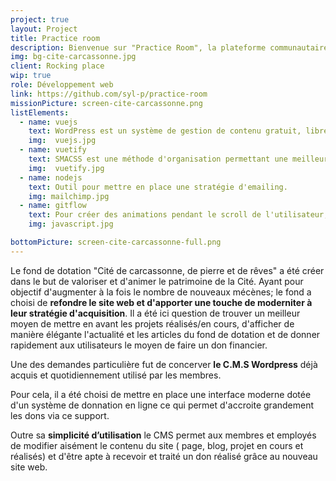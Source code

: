 ```yaml
---
project: true
layout: Project
title: Practice room
description: Bienvenue sur "Practice Room", la plateforme communautaire et open source qui transforme votre routine de pratique en une aventure enrichissante.
img: bg-cite-carcassonne.jpg
client: Rocking place
wip: true
role: Développement web
link: https://github.com/syl-p/practice-room
missionPicture: screen-cite-carcassonne.png
listElements:
  - name: vuejs
    text: WordPress est un système de gestion de contenu gratuit, libre et open-source. Ce logiciel écrit en PHP repose sur une base de données MySQL
    img:  vuejs.jpg
  - name: vuetify
    text: SMACSS est une méthode d'organisation permettant une meilleure organisation des feuilles de styles.
    img:  vuetify.jpg
  - name: nodejs
    text: Outil pour mettre en place une stratégie d'emailing.
    img: mailchimp.jpg
  - name: gitflow
    text: Pour créer des animations pendant le scroll de l'utilisateur, pour les popups...
    img: javascript.jpg

bottomPicture: screen-cite-carcassonne-full.png
---
```


Le fond de dotation "Cité de carcassonne, de pierre et de rêves" a été créer dans le but de valoriser et d'animer le patrimoine de la Cité. Ayant pour objectif d'augmenter à la fois le nombre de nouveaux mécènes; le fond a choisi de **refondre le site web et d'apporter une touche de moderniter à leur stratégie d'acquisition**. Il a été ici question de trouver un meilleur moyen de mettre en avant les projets réalisés/en cours, d'afficher de manière élégante l'actualité et les articles du fond de dotation et de donner rapidement aux utilisateurs le moyen de faire un don financier.

Une des demandes particulière fut de concerver **le C.M.S Wordpress** déjà acquis et quotidiennement utilisé par les membres.

Pour cela, il a été choisi de mettre en place une interface moderne dotée d'un système de donnation en ligne ce qui permet d'accroite grandement les dons via ce support.

Outre sa **simplicité d’utilisation** le CMS permet aux membres et employés de modifier aisément le contenu du site ( page, blog, projet en cours et réalisés) et d'être apte à recevoir et traité un don réalisé grâce au nouveau site web.
